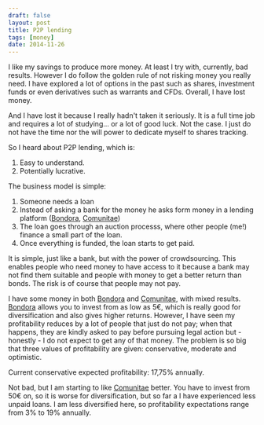 ```yaml
---
draft: false
layout: post
title: P2P lending
tags: [money]
date: 2014-11-26
---
```

I like my savings to produce more money. At least I try with, currently, bad results. However I do follow the golden rule of not risking money you really need. I have explored a lot of options in the past such as shares, investment funds or even derivatives such as warrants and CFDs. Overall, I have lost money.

And I have lost it because I really hadn't taken it seriously. It is a full time job and requires a lot of studying... or a lot of good luck. Not the case. I just do not have the time nor the will power to dedicate myself to shares tracking.

So I heard about P2P lending, which is:
1. Easy to understand.
2. Potentially lucrative.

The business model is simple:
1. Someone needs a loan
2. Instead of asking a bank for the money he asks form money in a lending platform ([Bondora], [Comunitae])
3. The loan goes through an auction processs, where other people (me!) finance a small part of the loan.
4. Once everything is funded, the loan starts to get paid.

It is simple, just like a bank, but with the power of crowdsourcing. This enables people who need money to have access to it because a bank may not find them suitable and people with money to get a better return than bonds. The risk is of course that people may not pay.

I have some money in both [Bondora] and [Comunitae], with mixed results. [Bondora] allows you to invest from as low as 5€, which is really good for diversification and also gives higher returns. However, I have seen my profitability reduces by a lot of people that just do not pay; when that happens, they are kindly asked to pay before pursuing legal action but - honestly - I do not expect to get any of that money.
The problem is so big that three values of profitability are given: conservative, moderate and optimistic.

Current conservative expected profitability: 17,75% annually.

Not bad, but I am starting to like [Comunitae] better. You have to invest from 50€ on, so it is worse for diversification, but so far a I have experienced less unpaid loans. I am less diversified here, so profitability expectations range from 3% to 19% annually.

[Bondora]: https://www.bondora.ee/  "Bondora"
[Comunitae]: https://www.comunitae.es/  "Comunitae"
